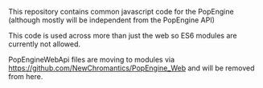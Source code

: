 This repository contains common javascript code for the PopEngine (although mostly will be independent from the PopEngine API)

This code is used across more than just the web so ES6 modules are currently not allowed.

PopEngineWebApi files are moving to modules via https://github.com/NewChromantics/PopEngine_Web and will be removed from here.
